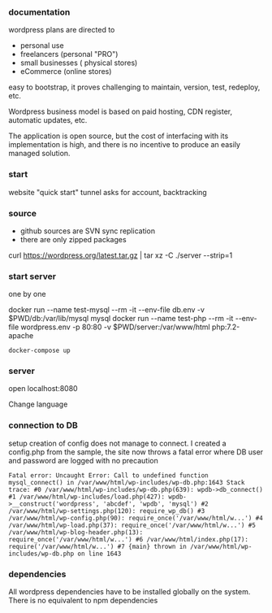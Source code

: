 ### documentation

wordpress plans are directed to

- personal use
- freelancers (personal "PRO")
- small businesses ( physical stores)
- eCommerce (online stores)

easy to bootstrap, it proves challenging to maintain, version, test, redeploy, etc.

Wordpress business model is based on paid hosting, CDN register, automatic updates, etc.

The application is open source, but the cost of interfacing with its implementation is high, and there is no incentive to produce an easily managed solution.

### start

website "quick start" tunnel asks for account, backtracking

### source

- github sources are SVN sync replication
- there are only zipped packages

curl https://wordpress.org/latest.tar.gz | tar xz -C ./server --strip=1

### start server

one by one

docker run --name test-mysql --rm -it --env-file db.env -v $PWD/db:/var/lib/mysql mysql
docker run --name test-php --rm -it --env-file wordpress.env -p 80:80 -v $PWD/server:/var/www/html php:7.2-apache

`docker-compose up`

### server

open localhost:8080

Change language

### connection to DB

setup creation of config does not manage to connect.
I created a config.php from the sample, the site now throws a fatal error where DB user and password are logged with no precaution

`Fatal error: Uncaught Error: Call to undefined function mysql_connect() in /var/www/html/wp-includes/wp-db.php:1643 Stack trace: #0 /var/www/html/wp-includes/wp-db.php(639): wpdb->db_connect() #1 /var/www/html/wp-includes/load.php(427): wpdb->__construct('wordpress', 'abcdef', 'wpdb', 'mysql') #2 /var/www/html/wp-settings.php(120): require_wp_db() #3 /var/www/html/wp-config.php(90): require_once('/var/www/html/w...') #4 /var/www/html/wp-load.php(37): require_once('/var/www/html/w...') #5 /var/www/html/wp-blog-header.php(13): require_once('/var/www/html/w...') #6 /var/www/html/index.php(17): require('/var/www/html/w...') #7 {main} thrown in /var/www/html/wp-includes/wp-db.php on line 1643`

### dependencies

All wordpress dependencies have to be installed globally on the system.
There is no equivalent to npm dependencies
